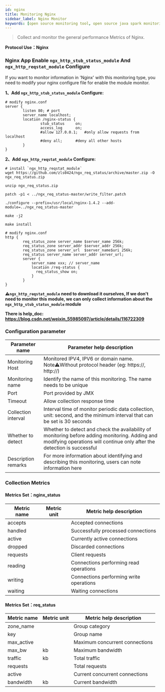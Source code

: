 ```yaml
---
id: nginx  
title: Monitoring Nginx      
sidebar_label: Nginx Monitor
keywords: [open source monitoring tool, open source java spark monitoring tool, monitoring nginx metrics]
---
```


> Collect and monitor the general performance Metrics of Nginx.

**Protocol Use：Nginx**

### Nginx App Enable `ngx_http_stub_status_module` And `ngx_http_reqstat_module` Configure

If you want to monitor information in 'Nginx' with this monitoring type, you need to modify your nginx configure file for enable the module monitor.

**1、Add `ngx_http_stub_status_module` Configure:**

```shell
# modify nginx.conf
server {
        listen 80; # port
        server_name localhost;
        location /nginx-status {
                stub_status     on;
                access_log      on;
                #allow 127.0.0.1;	#only allow requests from localhost
 	            #deny all;		#deny all other hosts
        }
}
```



**2、Add `ngx_http_reqstat_module` Configure:**

```shell
# install `ngx_http_reqstat_module`
wget https://github.com/zls0424/ngx_req_status/archive/master.zip -O ngx_req_status.zip

unzip ngx_req_status.zip

patch -p1 < ../ngx_req_status-master/write_filter.patch

./configure --prefix=/usr/local/nginx-1.4.2 --add-module=../ngx_req_status-master

make -j2

make install
```

```shell
# modify nginx.conf
http {
        req_status_zone server_name $server_name 256k;
        req_status_zone server_addr $server_addr 256k;
        req_status_zone server_url  $server_name$uri 256k;
        req_status server_name server_addr server_url;
        server {
            server_name xxx; // server_name
            location /req-status {
              req_status_show on;
            }
        }
}
```

**⚠️`ngx_http_reqstat_module` need to download it ourselves, If we don't need to monitor this module, we can only collect information about the `ngx_http_stub_status_module` module**

**There is help_doc: https://blog.csdn.net/weixin_55985097/article/details/116722309**


### Configuration parameter

| Parameter name      | Parameter help description                                                                                                                                                |
|---------------------|---------------------------------------------------------------------------------------------------------------------------------------------------------------------------|
| Monitoring Host     | Monitored IPV4, IPV6 or domain name. Note⚠️Without protocol header (eg: https://, http://)                                                                                |
| Monitoring name     | Identify the name of this monitoring. The name needs to be unique                                                                                                         |
| Port                | Port provided by JMX                                                                                                                                                      |
| Timeout             | Allow collection response time                                                                                                                                            |
| Collection interval | Interval time of monitor periodic data collection, unit: second, and the minimum interval that can be set is 30 seconds                                                   |
| Whether to detect   | Whether to detect and check the availability of monitoring before adding monitoring. Adding and modifying operations will continue only after the detection is successful |
| Description remarks | For more information about identifying and describing this monitoring, users can note information here                                                                    |

### Collection Metrics

#### Metrics Set：nginx_status

| Metric name | Metric unit | Metric help description                  |
|-------------|-------------|------------------------------------------|
| accepts     |             | Accepted connections                     |
| handled     |             | Successfully processed connections       |
| active      |             | Currently active connections             |
| dropped     |             | Discarded connections                    |
| requests    |             | Client requests                          |
| reading     |             | Connections performing read operations   |
| writing     |             | Connections performing write operations  |
| waiting     |             | Waiting connections                      |

#### Metrics Set：req_status

| Metric name | Metric unit | Metric help description         |
|-------------|-------------|---------------------------------|
| zone_name   |             | Group category                  |
| key         |             | Group name                      |
| max_active  |             | Maximum concurrent connections  |
| max_bw      | kb          | Maximum bandwidth               |
| traffic     | kb          | Total traffic                   |
| requests    |             | Total requests                  |
| active      |             | Current concurrent connections  |
| bandwidth   | kb          | Current bandwidth               |


